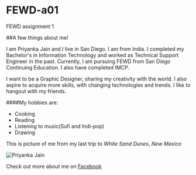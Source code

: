 # FEWD-a01
FEWD assignment 1

##A few things about me!

I am Priyanka Jain and I live in San Diego. I am from India. I completed my Bachelor's in Information Technology and worked as Technical Support Engineer in the past. Currently, I am pursuing FEWD from San Diego Continuing Education. I also have completed IMCP.

I want to be a Graphic Designer, sharing my creativity with the world. I also aspire to acquire more skills, with changing technologies and trends. I like to hangout with my friends.

####My hobbies are:
* Cooking
* Reading
* Listening to music(Sufi and Indi-pop)
* Drawing

This is picture of me from my last trip to _White Sand Dunes_, _*New Mexico*_

![Priyanka Jain](https://user-images.githubusercontent.com/36007369/35755224-37477c02-081b-11e8-97b1-b4c5f6943dd6.jpg)

Check out more about me on [Facebook](https://www.facebook.com/prijain228)
